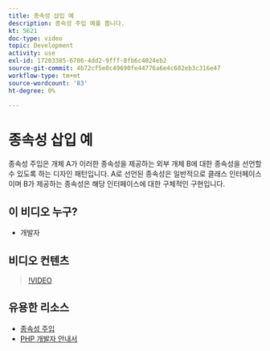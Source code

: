 ```yaml
---
title: 종속성 삽입 예
description: 종속성 주입 예를 봅니다.
kt: 5621
doc-type: video
topic: Development
activity: use
exl-id: 17203385-6786-4dd2-9fff-8fb6c4024eb2
source-git-commit: 4b72cf5e0c49690fe44776a6e4c682eb3c316e47
workflow-type: tm+mt
source-wordcount: '83'
ht-degree: 0%

---
```


# 종속성 삽입 예

종속성 주입은 개체 A가 이러한 종속성을 제공하는 외부 개체 B에 대한 종속성을 선언할 수 있도록 하는 디자인 패턴입니다. A로 선언된 종속성은 일반적으로 클래스 인터페이스이며 B가 제공하는 종속성은 해당 인터페이스에 대한 구체적인 구현입니다.

## 이 비디오 누구?

- 개발자

## 비디오 컨텐츠

>[!VIDEO](https://video.tv.adobe.com/v/35799?quality=12&learn=on)

## 유용한 리소스

- [종속성 주입](https://devdocs.magento.com/guides/v2.4/extension-dev-guide/depend-inj.html)
- [PHP 개발자 안내서](https://devdocs.magento.com/guides/v2.4/extension-dev-guide/bk-extension-dev-guide.html)
